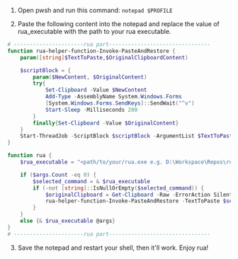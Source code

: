 1. Open pwsh and run this command: `notepad $PROFILE`  

2. Paste the following content into the notepad and replace the value of rua_executable with the path to your rua executable.
```powershell
# ----------------------rua part--------------------------------
function rua-helper-function-Invoke-PasteAndRestore {
    param([string]$TextToPaste,$OriginalClipboardContent)

    $scriptBlock = {
        param($NewContent, $OriginalContent)
        try{
            Set-Clipboard -Value $NewContent
            Add-Type -AssemblyName System.Windows.Forms
            [System.Windows.Forms.SendKeys]::SendWait("^v")
            Start-Sleep -Milliseconds 200
        }
        finally{Set-Clipboard -Value $OriginalContent}
    }
    Start-ThreadJob -ScriptBlock $scriptBlock -ArgumentList $TextToPaste, $OriginalClipboardContent | Out-Null
}

function rua {
    $rua_executable = "<path/to/your/rua.exe e.g. D:\Workspace\Repos\rua\target\debug\rua.exe>"

    if ($args.Count -eq 0) {
        $selected_command = & $rua_executable
        if (-not [string]::IsNullOrEmpty($selected_command)) {
            $originalClipboard = Get-Clipboard -Raw -ErrorAction SilentlyContinue
            rua-helper-function-Invoke-PasteAndRestore -TextToPaste $selected_command -OriginalClipboardContent $originalClipboard
        }
    }
    else {& $rua_executable @args} 
}
# ----------------------rua part--------------------------------
```

3. Save the notepad and restart your shell, then it'll work. Enjoy rua!